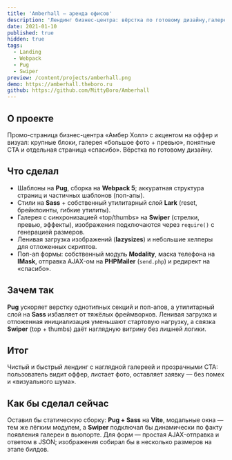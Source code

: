 ```yaml
---
title: 'Amberhall — аренда офисов'
description: 'Лендинг бизнес-центра: вёрстка по готовому дизайну,галерея с превью, поп-ап формы.'
date: 2021-01-10
published: true
hidden: true
tags:
  - Landing
  - Webpack
  - Pug
  - Swiper
preview: /content/projects/amberhall.png
demo: https://amberhall.theboro.ru
github: https://github.com/MittyBoro/Amberhall
---
```


## О проекте

Промо-страница бизнес-центра «Амбер Холл» с акцентом на оффер и визуал: крупные блоки, галерея «большое фото + превью», понятные CTA и отдельная страница «спасибо». Вёрстка по готовому дизайну.

## Что сделал

- Шаблоны на **Pug**, сборка на **Webpack 5**; аккуратная структура страниц и частичных шаблонов (поп-апы).
- Стили на **Sass** + собственный утилитарный слой **Lark** (reset, брейкпоинты, гибкие утилиты).
- Галерея с синхронизацией «top/thumbs» на **Swiper** (стрелки, превью, эффекты), изображения подключаются через `require()` с генерацией размеров.
- Ленивая загрузка изображений (**lazysizes**) и небольшие хелперы для отложенных скриптов.
- Поп-ап формы: собственный модуль **Modality**, маска телефона на **IMask**, отправка AJAX-ом на **PHPMailer** (`send.php`) и редирект на «спасибо».

## Зачем так

**Pug** ускоряет верстку однотипных секций и поп-апов, а утилитарный слой на **Sass** избавляет от тяжёлых фреймворков. Ленивая загрузка и отложенная инициализация уменьшают стартовую нагрузку, а связка **Swiper** (top + thumbs) даёт наглядную витрину без лишней логики.

## Итог

Чистый и быстрый лендинг с наглядной галереей и прозрачными CTA: пользователь видит оффер, листает фото, оставляет заявку — без помех и «визуального шума».

## Как бы сделал сейчас

Оставил бы статическую сборку: **Pug + Sass** на **Vite**, модальные окна — тем же лёгким модулем, а **Swiper** подключал бы динамически по факту появления галереи в вьюпорте. Для форм — простая AJAX-отправка и ответом в JSON; изображения собирал бы в несколько размеров на этапе билдов.
